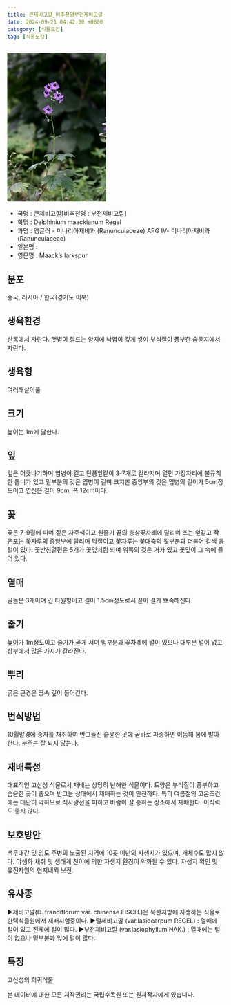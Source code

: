 ```yaml
---
title: 큰제비고깔_비추천명부전제비고깔
date: 2024-09-21 04:42:30 +0800
category: [식물도감]
tag: [식물도감]
---
```




![큰제비고깔[비추천명 : 부전제비고깔]](/assets/img/fileUpload/plants/basic/Ranunculaceae/Delphinium/19231/19231_1_th2.jpg)
- 국명 : 큰제비고깔[비추천명 : 부전제비고깔]
- 학명 : Delphinium maackianum Regel
- 과명 : 앵글러 - 미나리아재비과 (Ranunculaceae) APG Ⅳ- 미나리아재비과 (Ranunculaceae)
- 일본명 : 
- 영문명 : Maack’s larkspur


## 분포
중국, 러시아 / 한국(경기도 이북) 
## 생육환경
산록에서 자란다. 햇볕이 잘드는 양지에 낙엽이 깊게 쌓여 부식질이 풍부한 습윤지에서 자란다.
## 생육형
여러해살이풀 
## 크기
높이는 1m에 달한다.
## 잎
잎은 어긋나기하며 엽병이 길고 단풍잎같이 3-7개로 갈라지며 열편 가장자리에 불규칙한 톱니가 있고 밑부분의 것은 엽병이 길며 크지만 중앙부의 것은 엽병의 길이가 5cm정도이고 엽신은 길이 9cm, 폭 12cm이다.
## 꽃
꽃은 7-9월에 피며 짙은 자주색이고 원줄기 끝의 총상꽃차례에 달리며 포는 잎같고 작은포는 꽃자루의 중앙부에 달리며 막질이고 꽃자루는 꽃대축의 윗부분과 더불어 갈색 융털이 있다. 꽃받침열편은 5개가 꽃잎처럼 되며 위쪽의 것은 거가 있고 꽃잎이 그 속에 들어 있다.
## 열매
골돌은 3개이며 긴 타원형이고 길이 1.5cm정도로서 끝이 길게 뾰족해진다.
## 줄기
높이가 1m정도이고 줄기가 곧게 서며 밑부분과 꽃차례에 털이 있으나 대부분 털이 없고 상부에서 많은 가지가 갈라진다.
## 뿌리
굵은 근경은 땅속 깊이 들어간다.
## 번식방법
10월말경에 종자를 채취하여 반그늘진 습윤한 곳에 곧바로 파종하면 이듬해 봄에 발아한다. 분주는 잘 되지 않는다.
## 재배특성
대표적인 고산성 식물로서 재배는 상당히 난해한 식물이다. 토양은 부식질이 풍부하고 습윤한 곳이 좋으며 반그늘 상태에서 재배하는 것이 안전하다. 특히 여름철의 고온조건에는 대단히 약하므로 직사광선을 피하고 바람이 잘 통하는 장소에서 재배한다. 이식력도 좋지 않다.
## 보호방안
백두대간 및 임도 주변의 노출된 지역에 10곳 미만의 자생지가 있으며, 개체수도 많지 않다. 야생화 채취 및 생태계 천이에 의한 자생지 환경이 악화될 수 있다. 자생지 확인 및 유전자원의 현지내외 보전.
## 유사종
▶제비고깔(D. frandiflorum var. chinense FISCH.)은 북한지방에 자생하는 식물로 한택식물원에서 재배시험중이다.
▶털제비고깔 (var.lasiocarpum REGEL) : 열매에 털이 있고 전체에 털이 많다. 
▶부전제비고깔 (var.lasiophyllum NAK.) : 열매에는 털이 없으나 밑부분과 잎에 털이 많다.
## 특징
고산성의 희귀식물






본 데이터에 대한 모든 저작권리는 국립수목원 또는 원저작자에게 있습니다.

